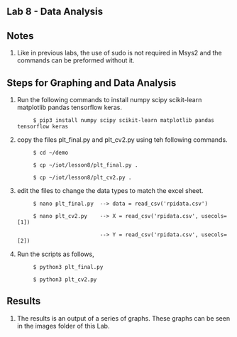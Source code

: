 ## Lab 8 - Data Analysis

## Notes
1) Like in previous labs, the use of sudo is not required in Msys2 and the commands can be preformed without it.

## Steps for Graphing and Data Analysis
1) Run the following commands to install numpy scipy scikit-learn matplotlib pandas tensorflow keras.
            
            $ pip3 install numpy scipy scikit-learn matplotlib pandas tensorflow keras

2) copy the files plt_final.py and plt_cv2.py using teh following commands.
            
            $ cd ~/demo
            
            $ cp ~/iot/lesson8/plt_final.py .
            
            $ cp ~/iot/lesson8/plt_cv2.py .
            
3) edit the files to change the data types to match the excel sheet. 
           
            $ nano plt_final.py  --> data = read_csv('rpidata.csv')
            
            $ nano plt_cv2.py    --> X = read_csv('rpidata.csv', usecols=[1])
            
                                 --> Y = read_csv('rpidata.csv', usecols=[2])
4) Run the scripts as follows,

            $ python3 plt_final.py
            
            $ python3 plt_cv2.py


## Results
1) The results is an output of a series of graphs. These graphs can be seen in the images folder of this Lab.

